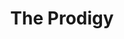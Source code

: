 ---
title: "The Prodigy"
summary: "The Prodigy are an English electronic dance music band formed in Braintree, Essex, in 1990 by producer, keyboard player and songwriter Liam Howlett. The original line-up also featured dancer and singer Keith Flint and dancer and occasional live keyboard player Leeroy Thornhill, dancer Sharky, and MC and vocalist Maxim. They were pioneers of the breakbeat-influenced genre big beat, and achieved mainstream popularity in the 1990s. Howlett's rock-inspired drum rhythms infused with electronic rave music beats/breaks were combined with Maxim's vocals, Thornhill's shuffle dancing style, and Flint's later modern punk appearance. The Prodigy describe their style as electronic punk.The band emerged during the underground rave scene and achieved early success in 1991 with their debut singles \"Charly\" and \"Everybody in the Place\", which reached the UK top five. After their debut album Experience , the band moved from their rave roots and incorporated techno, breakbeat, and rock influences on their follow-up, the critically-acclaimed Music for the Jilted Generation . They reached their commercial and critical peak with their third studio album The Fat of the Land , which went to No. 1 in 16 countries including the UK and the US and spawned the UK number one singles \"Firestarter\" and \"Breathe\". The album's third single, \"Smack My Bitch Up\", was a UK top ten hit and generated considerable controversy over its suggestive lyrics and music video. In July of 2022, the band completed their first tour since the death of frontman Keith Flint in March of 2019.
The Prodigy are one of the most successful electronic groups of all time. They have sold an estimated 25 million records worldwide, including over 4.7 million albums in the UK, and have scored seven consecutive UK number one albums. They earned titles like \"the premiere dance act for the alternative masses\" and \"the Godfathers of Rave\". The Prodigy have won many awards during their career, including two Brit Awards for Best British Dance Act, three MTV Video Music Awards, two Kerrang! Awards, five MTV Europe Music Awards, and two Grammy Award nominations."
image: "the-prodigy.jpg"
apple_music_artist_url: "https://music.apple.com/gb/artist/the-prodigy/1093102"
wikipedia_url: "https://en.wikipedia.org/wiki/The_Prodigy"
---